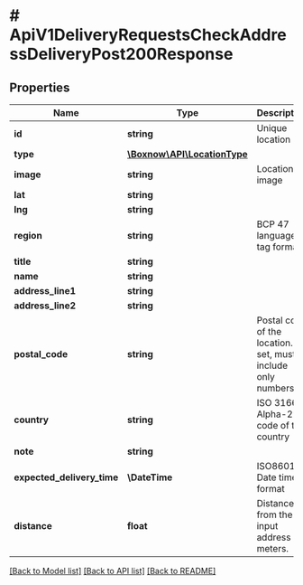# # ApiV1DeliveryRequestsCheckAddressDeliveryPost200Response

## Properties

Name | Type | Description | Notes
------------ | ------------- | ------------- | -------------
**id** | **string** | Unique location ID |
**type** | [**\Boxnow\API\LocationType**](LocationType.md) |  |
**image** | **string** | Location image | [optional]
**lat** | **string** |  | [optional]
**lng** | **string** |  | [optional]
**region** | **string** | BCP 47 language tag format | [optional]
**title** | **string** |  | [optional]
**name** | **string** |  | [optional]
**address_line1** | **string** |  | [optional]
**address_line2** | **string** |  | [optional]
**postal_code** | **string** | Postal code of the location. If set, must include only numbers | [optional]
**country** | **string** | ISO 3166 Alpha-2 code of the country | [optional]
**note** | **string** |  | [optional]
**expected_delivery_time** | **\DateTime** | ISO8601 Date time format | [optional]
**distance** | **float** | Distance from the input address in meters. |

[[Back to Model list]](../../README.md#models) [[Back to API list]](../../README.md#endpoints) [[Back to README]](../../README.md)
